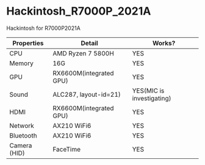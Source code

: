 # Hackintosh_R7000P_2021A
Hackintosh for R7000P2021A

|Properties|Detail| Works? |
|---|-----|--|
|CPU|AMD Ryzen 7 5800H| YES|
|Memory|16G| YES|
|GPU|RX6600M(integrated GPU)| YES|
|Sound|ALC287, layout-id=21)|YES(MIC is investigating)|
|HDMI|RX6600M(integrated GPU)|YES|
|Network| AX210 WiFi6|YES|
|Bluetooth|AX210 WiFi6|YES|
|Camera (HID)|FaceTime|YES|
